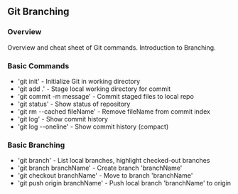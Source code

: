 ## Git Branching

### Overview

Overview and cheat sheet of Git commands. Introduction to Branching.

### Basic Commands

* 'git init' - Initialize Git in working directory
* 'git add .' - Stage local working directory for commit
* 'git commit -m message' - Commit staged files to local repo
* 'git status' - Show status of repository
* 'git rm --cached fileName' - Remove fileName from commit index
* 'git log' - Show commit history
* 'git log --oneline' - Show commit history (compact)

###  Basic Branching

* 'git branch' - List local branches, highlight checked-out branches
* 'git branch branchName' - Create branch 'branchName'
* 'git checkout branchName' - Move to branch 'branchName'
* 'git push origin branchName' - Push local branch 'branchName' to origin
